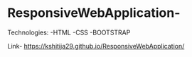 # ResponsiveWebApplication-
Technologies:
-HTML
-CSS 
-BOOTSTRAP 

Link-
https://kshitija29.github.io/ResponsiveWebApplication/ 


